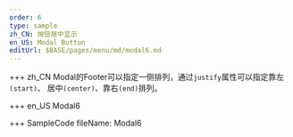 ```yaml
--- 
order: 6
type: sample
zh_CN: 按钮居中显示
en_US: Modal Button
editUrl: $BASE/pages/menu/md/modal6.md
---
```


+++ zh_CN
Modal的Footer可以指定一侧排列，通过<Code>justify</Code>属性可以指定靠左<Code>(start)</Code>、
居中<Code>(center)</Code>、靠右<Code>(end)</Code>排列。

+++ en_US
Modal6

+++ SampleCode
fileName: Modal6
